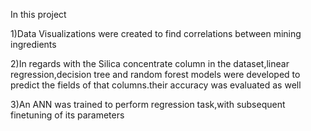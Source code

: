 In this project

1)Data Visualizations were created  to find correlations between mining ingredients


2)In regards with the Silica concentrate column in the dataset,linear regression,decision tree and random forest models were developed to predict the fields of that columns.their accuracy was evaluated as well


3)An ANN was trained to perform regression task,with subsequent finetuning of its parameters
